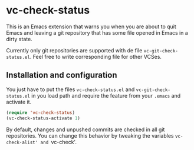 # vc-check-status

This is an Emacs extension that warns you when you are about to quit
Emacs and leaving a git repository that has some file opened in Emacs
in a dirty state.

Currently only git repositories are supported with de file
`vc-git-check-status.el`. Feel free to write corresponding file for
other VCSes.

## Installation and configuration

You just have to put the files `vc-check-status.el` and
`vc-git-check-status.el` in you load path and require the feature from
your `.emacs` and activate it.

```lisp
(require 'vc-check-status)
(vc-check-status-activate 1)
```

By default, changes and unpushed commits are checked in all git
repositories. You can change this behavior by tweaking the variables
`vc-check-alist' and `vc-check'.
